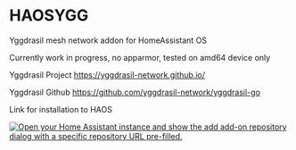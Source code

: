 # HAOSYGG
Yggdrasil mesh network addon for HomeAssistant OS

Currently work in progress, no apparmor, tested on amd64 device only

Yggdrasil Project https://yggdrasil-network.github.io/ 

Yggdrasil Github https://github.com/yggdrasil-network/yggdrasil-go 

Link for installation to HAOS

[![Open your Home Assistant instance and show the add add-on repository dialog with a specific repository URL pre-filled.](https://my.home-assistant.io/badges/supervisor_add_addon_repository.svg)](https://my.home-assistant.io/redirect/supervisor_add_addon_repository/?repository_url=https%3A%2F%2Fgithub.com%2FAlpherie%2Fhaosygg) 
